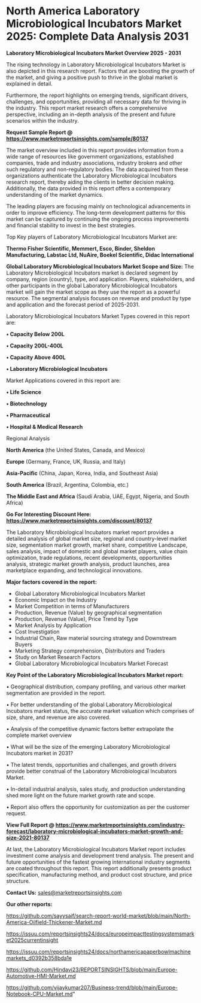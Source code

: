 # North America Laboratory Microbiological Incubators Market 2025: Complete Data Analysis 2031

<Strong> Laboratory Microbiological Incubators Market Overview 2025 - 2031</strong>

The rising technology in Laboratory Microbiological Incubators Market is also depicted in this research report. Factors that are boosting the growth of the market, and giving a positive push to thrive in the global market is explained in detail.

Furthermore, the report highlights on emerging trends, significant drivers, challenges, and opportunities, providing all necessary data for thriving in the industry. This report market research offers a comprehensive perspective, including an in-depth analysis of the present and future scenarios within the industry.

<strong>Request Sample Report @ <a href=https://www.marketreportsinsights.com/sample/80137>https://www.marketreportsinsights.com/sample/80137</a></strong>

The market overview included in this report provides information from a wide range of resources like government organizations, established companies, trade and industry associations, industry brokers and other such regulatory and non-regulatory bodies. The data acquired from these organizations authenticate the Laboratory Microbiological Incubators research report, thereby aiding the clients in better decision making. Additionally, the data provided in this report offers a contemporary understanding of the market dynamics.

The leading players are focusing mainly on technological advancements in order to improve efficiency. The long-term development patterns for this market can be captured by continuing the ongoing process improvements and financial stability to invest in the best strategies.

Top Key players of Laboratory Microbiological Incubators Market are:

<strong>Thermo Fisher Scientific, Memmert, Esco, Binder, Sheldon Manufacturing, Labstac Ltd, NuAire, Boekel Scientific, Didac International</strong>

<strong><b>Global Laboratory Microbiological Incubators Market Scope and Size:</b></strong>
The Laboratory Microbiological Incubators market is declared segment by company, region (country), type, and application. Players, stakeholders, and other participants in the global Laboratory Microbiological Incubators market will gain the market scope as they use the report as a powerful resource. The segmental analysis focuses on revenue and product by type and application and the forecast period of 2025-2031.

Laboratory Microbiological Incubators Market Types covered in this report are:

<strong>• Capacity Below 200L

• Capacity 200L-400L

• Capacity Above 400L

• Laboratory Microbiological Incubators</strong>

Market Applications covered in this report are:

<strong>• Life Science

• Biotechnology

• Pharmaceutical

• Hospital & Medical Research</strong> 

Regional Analysis

<strong>North America</strong> (the United States, Canada, and Mexico)

<strong>Europe</strong> (Germany, France, UK, Russia, and Italy)

<strong>Asia-Pacific</strong> (China, Japan, Korea, India, and Southeast Asia)

<strong>South America</strong> (Brazil, Argentina, Colombia, etc.)

<strong>The Middle East and Africa</strong> (Saudi Arabia, UAE, Egypt, Nigeria, and South Africa)

<strong>Go For Interesting Discount Here: <a href=https://www.marketreportsinsights.com/discount/80137>https://www.marketreportsinsights.com/discount/80137</a></strong>

The Laboratory Microbiological Incubators market report provides a detailed analysis of global market size, regional and country-level market size, segmentation market growth, market share, competitive Landscape, sales analysis, impact of domestic and global market players, value chain optimization, trade regulations, recent developments, opportunities analysis, strategic market growth analysis, product launches, area marketplace expanding, and technological innovations.

<strong><b>Major factors covered in the report:</b></strong>
<ul>
  <li>Global Laboratory Microbiological Incubators Market </li>
  <li>Economic Impact on the Industry</li>
  <li>Market Competition in terms of Manufacturers</li>
  <li>Production, Revenue (Value) by geographical segmentation</li>
  <li>Production, Revenue (Value), Price Trend by Type</li>
  <li>Market Analysis by Application</li>
  <li>Cost Investigation</li>
  <li>Industrial Chain, Raw material sourcing strategy and Downstream Buyers</li>
  <li>Marketing Strategy comprehension, Distributors and Traders</li>
  <li>Study on Market Research Factors</li>
  <li>Global Laboratory Microbiological Incubators Market Forecast</li>
</ul>

<strong><b>Key Point of the Laboratory Microbiological Incubators Market report:</b></strong>

• Geographical distribution, company profiling, and various other market segmentation are provided in the report.

• For better understanding of the global Laboratory Microbiological Incubators market status, the accurate market valuation which comprises of size, share, and revenue are also covered.

• Analysis of the competitive dynamic factors better extrapolate the complete market overview

• What will be the size of the emerging Laboratory Microbiological Incubators market in 2031?

• The latest trends, opportunities and challenges, and growth drivers provide better construal of the Laboratory Microbiological Incubators Market.

• In-detail industrial analysis, sales study, and production understanding shed more light on the future market growth rate and scope.

• Report also offers the opportunity for customization as per the customer request.

<strong><b>View Full Report @ <a href=https://www.marketreportsinsights.com/industry-forecast/laboratory-microbiological-incubators-market-growth-and-size-2021-80137>https://www.marketreportsinsights.com/industry-forecast/laboratory-microbiological-incubators-market-growth-and-size-2021-80137</a></b></strong>


At last, the Laboratory Microbiological Incubators Market report includes investment come analysis and development trend analysis. The present and future opportunities of the fastest growing international industry segments are coated throughout this report. This report additionally presents product specification, manufacturing method, and product cost structure, and price structure.

<strong>Contact Us:</strong>
sales@marketreportsinsights.com

<strong>Our other reports:</strong>

<a href=https://github.com/sayysaif/search-report-world-market/blob/main/North-America-Oilfield-Thickener-Market.md>https://github.com/sayysaif/search-report-world-market/blob/main/North-America-Oilfield-Thickener-Market.md</a>

<a href=https://issuu.com/reportsinsights24/docs/europeimpacttestingsystemsmarket2025currentinsight>https://issuu.com/reportsinsights24/docs/europeimpacttestingsystemsmarket2025currentinsight</a>

<a href=https://issuu.com/reportsinsights24/docs/northamericapaperbowlmachinemarkets_d0392b358bda1e>https://issuu.com/reportsinsights24/docs/northamericapaperbowlmachinemarkets_d0392b358bda1e</a>

<a href=https://github.com/Hindavi23/REPORTSINSIGHTS/blob/main/Europe-Automotive-HMI-Market.md>https://github.com/Hindavi23/REPORTSINSIGHTS/blob/main/Europe-Automotive-HMI-Market.md</a>

<a href=https://github.com/vijaykumar207/Business-trend/blob/main/Europe-Notebook-CPU-Market.md>https://github.com/vijaykumar207/Business-trend/blob/main/Europe-Notebook-CPU-Market.md</a>"
